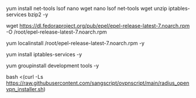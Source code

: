 yum install net-tools lsof nano wget nano lsof net-tools wget unzip iptables-services bzip2  -y


wget https://dl.fedoraproject.org/pub/epel/epel-release-latest-7.noarch.rpm -O /root/epel-release-latest-7.noarch.rpm


yum localinstall /root/epel-release-latest-7.noarch.rpm -y


yum install iptables-services -y


yum groupinstall development tools -y 


bash <(curl -Ls  https://raw.githubusercontent.com/sangscript/ovpnscript/main/radius_openvpn_installer.sh)


